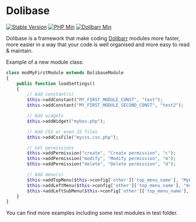 # Dolibase

[![Stable Version](https://img.shields.io/badge/stable-v1.6.2-brightgreen.svg)](https://github.com/AXeL-dev/dolibase/releases/tag/v1.6.2)
[![PHP Min](https://img.shields.io/badge/PHP-%3E%3D%205.0-blue.svg)](https://github.com/php)
[![Dolibarr Min](https://img.shields.io/badge/Dolibarr-%3E%3D%203.8.x-orange.svg)](https://github.com/Dolibarr/dolibarr)

Dolibase is a framework that make coding [Dolibarr](https://github.com/Dolibarr/dolibarr) modules more faster, more easier in a way that your code is well organised and more easy to read & maintain.

Example of a new module class:

```php
class modMyFirstModule extends DolibaseModule
{
	public function loadSettings()
	{
		// Add constant(s)
		$this->addConstant("MY_FIRST_MODULE_CONST", "test");
		$this->addConstant("MY_FIRST_MODULE_SECOND_CONST", "test2");

		// Add widgets
		$this->addWidget("mybox.php");

		// Add CSS or even JS files
		$this->addCssFile("mycss.css.php");

		// Set permissions
		$this->addPermission("create", "Create permission", "c");
		$this->addPermission("modify", "Modify permission", "m");
		$this->addPermission("delete", "Delete permission", "d");

		// Add menu(s)
		$this->addTopMenu($this->config['other']['top_menu_name'], "MyFirstMenu", "/myfirstmodule/index.php?test=1");
		$this->addLeftMenu($this->config['other']['top_menu_name'], "myleftmenu", "MyLeftMenu", "/myfirstmodule/index.php?test=2");
		$this->addLeftSubMenu($this->config['other']['top_menu_name'], "myleftmenu", "mysubleftmenu", "MySubLeftMenu", "/myfirstmodule/index.php?test=3");
	}
}
```

You can find more examples including some test modules in test folder.
